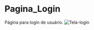 # Pagina_Login
 Página para login de usuário. 
 ![Tela-login](https://user-images.githubusercontent.com/87811888/131405650-8ef21181-8c5d-4690-a13c-7dcf619e7f56.png)

